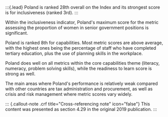 :::{.lead}
Poland is ranked 28th overall on the Index and its strongest score is for
inclusiveness (ranked 3rd).
:::

Within the inclusiveness indicator, Poland's maximum score for the metric
assessing the proportion of women in senior government positions is
significant.

Poland is ranked 8th for capabilities. Most metric scores are above average,
with the highest ones being the percentage of staff who have completed
tertiary education, plus the use of planning skills in the workplace.

Poland does well on all metrics within the core capabilities theme (literacy,
numeracy, problem solving skills), while the readiness to learn score is
strong as well.

The main areas where Poland's performance is relatively weak compared with
other countries are tax administration and procurement, as well as crisis and
risk management where metric scores vary widely.

::: {.callout-note .crf title="Cross-referencing note" icon="false"}
This content was presented as section 4.29 in the original 2019 publication.
:::
